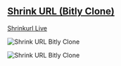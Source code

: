 <h2><a href="https://myshrinkurl.herokuapp.com/" >Shrink URL (Bitly Clone)</a></h2>

[Shrinkurl Live](https://myshrinkurl.herokuapp.com/)

![Shrink URL Bitly Clone](https://github.com/kalidas120799/shrink-url/blob/master/assets/images/shrinkurl1.png?raw=true)

![Shrink URL Bitly Clone](https://github.com/kalidas120799/shrink-url/blob/master/assets/images/shrinkurl2.png?raw=true)